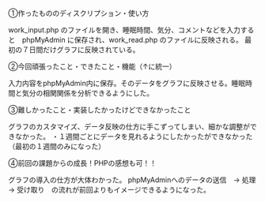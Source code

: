 ①作ったもののディスクリプション・使い方

work_input.php のファイルを開き、睡眠時間、気分、コメントなどを入力すると　phpMyAdmin に保存され、work_read.php のファイルに反映される。
最初の７日間だけグラフに反映されている。

②今回頑張ったこと・できたこと・機能（↑に統一）

入力内容をphpMyAdmin内に保存。そのデータをグラフに反映させる。睡眠時間と気分の相関関係を分析できるようにした。

③難しかったこと・実装したかったけどできなかったこと

グラフのカスタマイズ、データ反映の仕方に手こずってしまい、細かな調整ができなかった。
・１週間ごとにデータを見れるようにしたかったができなかった（最初の１週間のみになった）

④前回の課題からの成長！PHPの感想も可！！

グラフの導入の仕方が大体わかった。
phpMyAdminへのデータの送信　-> 処理 -> 受け取り　の流れが前回よりもイメージできるようになった。

